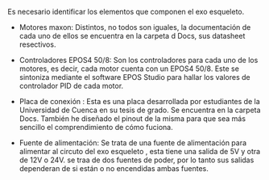 Es necesario identificar los elementos que componen el exo esqueleto.

- Motores maxon: Distintos, no todos son iguales, la documentación de cada uno de ellos se encuentra en la carpeta d Docs, sus datasheet resectivos. 

- Controladores EPOS4 50/8: Son los controladores para cada uno de los motores, es decir, cada motor cuenta con un EPOS4 50/8. Este se sintoniza mediante el software EPOS Studio para hallar los valores de controlador PID de cada motor.

- Placa de conexión : Esta es una placa desarrollada por estudiantes de la Universidad de Cuenca en su tesis de grado. Se encuentra en la carpeta Docs. También he diseñado el pinout de la misma para que sea más sencillo el comprendimiento de cómo fuciona. 

- Fuente de alimentación: Se trata de una fuente de alimentación para alimentar al circuto del exo esqueleto , esta tiene una salida de 5V y otra de 12V  o  24V. se traa de dos fuentes de poder, por lo tanto sus salidas dependeran de si están o no encendidas ambas fuentes. 

